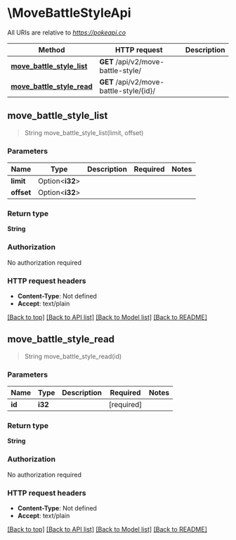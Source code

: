 # \MoveBattleStyleApi

All URIs are relative to *https://pokeapi.co*

Method | HTTP request | Description
------------- | ------------- | -------------
[**move_battle_style_list**](MoveBattleStyleApi.md#move_battle_style_list) | **GET** /api/v2/move-battle-style/ | 
[**move_battle_style_read**](MoveBattleStyleApi.md#move_battle_style_read) | **GET** /api/v2/move-battle-style/{id}/ | 



## move_battle_style_list

> String move_battle_style_list(limit, offset)


### Parameters


Name | Type | Description  | Required | Notes
------------- | ------------- | ------------- | ------------- | -------------
**limit** | Option<**i32**> |  |  |
**offset** | Option<**i32**> |  |  |

### Return type

**String**

### Authorization

No authorization required

### HTTP request headers

- **Content-Type**: Not defined
- **Accept**: text/plain

[[Back to top]](#) [[Back to API list]](../README.md#documentation-for-api-endpoints) [[Back to Model list]](../README.md#documentation-for-models) [[Back to README]](../README.md)


## move_battle_style_read

> String move_battle_style_read(id)


### Parameters


Name | Type | Description  | Required | Notes
------------- | ------------- | ------------- | ------------- | -------------
**id** | **i32** |  | [required] |

### Return type

**String**

### Authorization

No authorization required

### HTTP request headers

- **Content-Type**: Not defined
- **Accept**: text/plain

[[Back to top]](#) [[Back to API list]](../README.md#documentation-for-api-endpoints) [[Back to Model list]](../README.md#documentation-for-models) [[Back to README]](../README.md)

